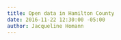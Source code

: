 ```yaml
---
title: Open data in Hamilton County
date: 2016-11-22 12:30:00 -05:00
author: Jacqueline Homann
---
```


